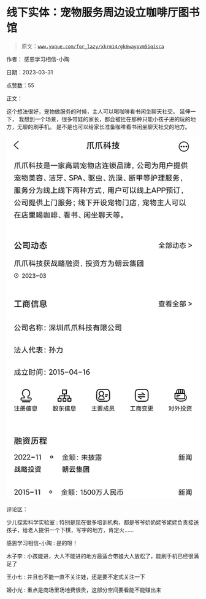 # 线下实体：宠物服务周边设立咖啡厅图书馆

> 原文：[`www.yuque.com/for_lazy/xkrm14/gk6waypvm5iqisca`](https://www.yuque.com/for_lazy/xkrm14/gk6waypvm5iqisca)

作者： 感恩学习相信-小陶

日期：2023-03-31

点赞数：55

正文：

这个想法很好，宠物做服务的时候，主人可以喝咖啡看书闲坐聊天社交。 延伸一下， 我想到一个场景，很多带娃的家长，都会被拦在那种只能小孩子进的玩的地方，无聊的刷手机。 是不是也可以给家长准备咖啡看书闲坐聊天社交的地方。

![](img/3ba51f8a5bd2efe02589e07e7576f9b6.png)  

评论区：

少儿探索科学实验室 : 特别是现在很多培训机构，都是爷爷奶奶姥爷姥姥负责接送孩子，给老人提供一个下棋，写字的地方，肯定火……

感恩学习相信-小陶 : 是的呀！

木子李 : 小孩能进，大人不能进的地方最适合带娃大人放松了，能刷手机已经很满足了

王小七 : 并且也不能一直不关注娃，还是要不定式关注一下

姬小光 : 重点是商场里场地费很贵，这部分空间要看能不能赚出来

